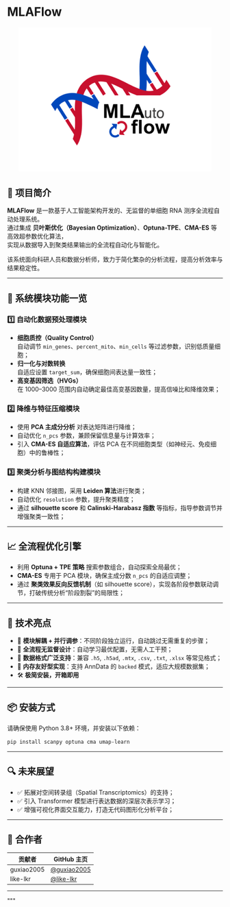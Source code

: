# MLAFlow

<p align="center">
  <img src="图片9.png" alt="MLAutoFlow Logo" width="450"/>
</p>

## 🚀 项目简介

**MLAFlow** 是一款基于人工智能架构开发的、无监督的单细胞 RNA 测序全流程自动处理系统。  
通过集成 **贝叶斯优化（Bayesian Optimization）**、**Optuna-TPE**、**CMA-ES** 等高效超参数优化算法，  
实现从数据导入到聚类结果输出的全流程自动化与智能化。

该系统面向科研人员和数据分析师，致力于简化繁杂的分析流程，提高分析效率与结果稳定性。

---

## 🔧 系统模块功能一览

### 1️⃣ 自动化数据预处理模块
- **细胞质控（Quality Control）**  
  自动调节 `min_genes`、`percent_mito`、`min_cells` 等过滤参数，识别低质量细胞；
- **归一化与对数转换**  
  自适应设置 `target_sum`，确保细胞间表达量一致性；
- **高变基因筛选（HVGs）**  
  在 1000–3000 范围内自动确定最佳高变基因数量，提高信噪比和降维效果；

### 2️⃣ 降维与特征压缩模块
- 使用 **PCA 主成分分析** 对表达矩阵进行降维；
- 自动优化 `n_pcs` 参数，兼顾保留信息量与计算效率；
- 引入 **CMA-ES 自适应算法**，评估 PCA 在不同细胞类型（如神经元、免疫细胞）中的鲁棒性；

### 3️⃣ 聚类分析与图结构构建模块
- 构建 KNN 邻接图，采用 **Leiden 算法**进行聚类；
- 自动优化 `resolution` 参数，提升聚类精度；
- 通过 **silhouette score** 和 **Calinski-Harabasz 指数** 等指标，指导参数调节并增强聚类一致性；

---

## 📈 全流程优化引擎

- 利用 **Optuna + TPE 策略** 搜索参数组合，自动探索全局最优；
- **CMA-ES** 专用于 PCA 模块，确保主成分数 `n_pcs` 的自适应调整；
- 通过 **聚类效果反向反馈机制**（如 silhouette score），实现各阶段参数联动调节，打破传统分析“阶段割裂”的局限性；

---

## 🧠 技术亮点

- 🧩 **模块解耦 + 并行调参**：不同阶段独立运行，自动跳过无需重复的步骤；
- 🧠 **全流程无监督设计**：自动学习最优配置，无需人工干预；
- 🧠 **数据格式广泛支持**：兼容 `.h5`, `.h5ad`, `.mtx`, `.csv`, `.txt`, `.xlsx` 等常见格式；
- 💾 **内存友好型实现**：支持 AnnData 的 `backed` 模式，适应大规模数据集；
- 🛠️ **极简安装，开箱即用**

---

## 📦 安装方式

请确保使用 Python 3.8+ 环境，并安装以下依赖：

```bash
pip install scanpy optuna cma umap-learn
```

---

## 🔍 未来展望

- ✅ 拓展对空间转录组（Spatial Transcriptomics）的支持；
- ✅ 引入 Transformer 模型进行表达数据的深层次表示学习；
- ✅ 增强可视化界面交互能力，打造无代码图形化分析平台；

---

## 🤝 合作者

| 贡献者 | GitHub 主页 |
|--------|-------------|
| guxiao2005 | [@guxiao2005](https://github.com/guxiao2005) |
| like-lkr   | [@like-lkr](https://github.com/like-lkr) |

---
"""
